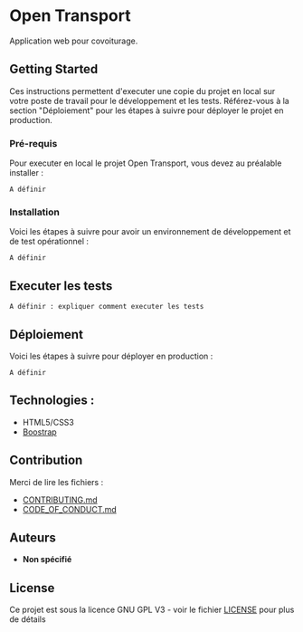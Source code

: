 # Open Transport

Application web pour covoiturage.

## Getting Started

Ces instructions permettent d'executer une copie du projet en local sur votre poste de travail pour le développement et les tests. Référez-vous à la section "Déploiement" pour les étapes à suivre pour déployer le projet en production.

### Pré-requis

Pour executer en local le projet Open Transport, vous devez au préalable installer :

```
A définir

```

### Installation

Voici les étapes à suivre pour avoir un environnement de développement et de test opérationnel :

```
A définir
```

## Executer les tests

```
A définir : expliquer comment executer les tests
```

## Déploiement

Voici les étapes à suivre pour déployer en production :

```
A définir
```

## Technologies :

-  HTML5/CSS3
-  [Boostrap](https://getbootstrap.com/)

## Contribution

Merci de lire les fichiers :

-  [CONTRIBUTING.md](https://github.com/OpenClassrooms-Student-Center/7688581-Expert-Git-GitHub/blob/main/CONTRIBUTING.md)
-  [CODE_OF_CONDUCT.md](https://github.com/OpenClassrooms-Student-Center/7688581-Expert-Git-GitHub/blob/main/CONTRIBUTING.md)

## Auteurs

-  **Non spécifié**

## License

Ce projet est sous la licence GNU GPL V3 - voir le fichier [LICENSE](LICENSE) pour plus de détails
